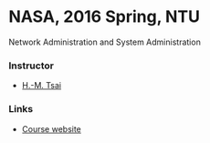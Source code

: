 # NASA, 2016 Spring, NTU

Network Administration and System Administration

### Instructor

* [H.-M. Tsai](http://www.csie.ntu.edu.tw/~hsinmu/wiki/)

### Links

* [Course website](http://www.csie.ntu.edu.tw/~hsinmu/courses/nasa_16spring)
